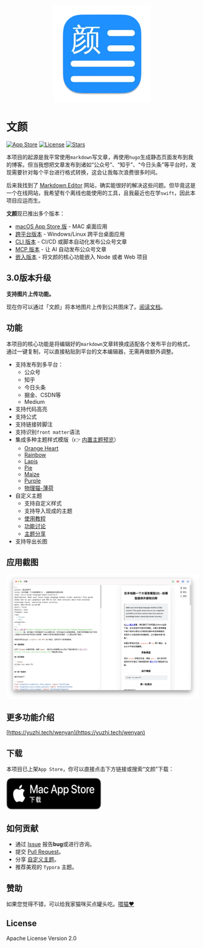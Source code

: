 <div align="center">
    <img alt = "logo" src="Data/256-mac.png" />
</div>

# 文颜

[![App Store](https://img.shields.io/badge/App_Store-Download-blue?logo=apple)](https://apps.apple.com/cn/app/%E6%96%87%E9%A2%9C/id6670157335?mt=12&amp;itsct=apps_box_badge&amp;itscg=30200)
[![License](https://img.shields.io/github/license/caol64/wenyan)](LICENSE)
[![Stars](https://img.shields.io/github/stars/caol64/wenyan?style=social)](https://github.com/caol64/wenyan)

本项目的起源是我平常使用`markdown`写文章，再使用`hugo`生成静态页面发布到我的博客。但当我想把文章发布到诸如“公众号”、“知乎”、“今日头条”等平台时，发现需要针对每个平台进行格式转换，这会让我每次浪费很多时间。

后来我找到了 [Markdown Editor](https://markdown.com.cn/editor/) 网站，确实能很好的解决这些问题。但毕竟这是一个在线网站，我希望有个离线也能使用的工具，且我最近也在学`swift`，因此本项目应运而生。

**文颜**现已推出多个版本：

* [macOS App Store 版](https://github.com/caol64/wenyan) - MAC 桌面应用
* [跨平台版本](https://github.com/caol64/wenyan-pc) - Windows/Linux 跨平台桌面应用
* [CLI 版本](https://github.com/caol64/wenyan-cli) - CI/CD 或脚本自动化发布公众号文章
* [MCP 版本](https://github.com/caol64/wenyan-mcp) - 让 AI 自动发布公众号文章
* [嵌入版本](https://github.com/caol64/wenyan-core) - 将文颜的核心功能嵌入 Node 或者 Web 项目

## 3.0版本升级

**支持图片上传功能。**

现在你可以通过「文颜」将本地图片上传到公共图床了。[阅读文档](https://yuzhi.tech/docs/wenyan/upload)。

## 功能

本项目的核心功能是将编辑好的`markdown`文章转换成适配各个发布平台的格式，通过一键复制，可以直接粘贴到平台的文本编辑器，无需再做额外调整。

- 支持发布到多平台：
  - 公众号
  - 知乎
  - 今日头条
  - 掘金、CSDN等
  - Medium
- 支持代码高亮
- 支持公式
- 支持链接转脚注
- 支持识别`front matter`语法
- 集成多种主题样式模版（👉 [内置主题预览](https://yuzhi.tech/docs/wenyan/theme)）
  - [Orange Heart](https://github.com/evgo2017/typora-theme-orange-heart)
  - [Rainbow](https://github.com/thezbm/typora-theme-rainbow)
  - [Lapis](https://github.com/YiNNx/typora-theme-lapis)
  - [Pie](https://github.com/kevinzhao2233/typora-theme-pie)
  - [Maize](https://github.com/BEATREE/typora-maize-theme)
  - [Purple](https://github.com/hliu202/typora-purple-theme)
  - [物理猫-薄荷](https://github.com/sumruler/typora-theme-phycat)
- 自定义主题
  - 支持自定义样式
  - 支持导入现成的主题
  - [使用教程](https://babyno.top/posts/2024/11/wenyan-supports-customized-themes/)
  - [功能讨论](https://github.com/caol64/wenyan/discussions/9)
  - [主题分享](https://github.com/caol64/wenyan/discussions/13)
- 支持导出长图

## 应用截图

![](Data/1.webp)

## 更多功能介绍

[https://yuzhi.tech/wenyan](https://yuzhi.tech/wenyan)

## 下载

本项目已上架`App Store`，你可以直接点击下方链接或搜索“文颜”下载：

<a href="https://apps.apple.com/cn/app/%E6%96%87%E9%A2%9C/id6670157335?mt=12&amp;itsct=apps_box_badge&amp;itscg=30200" style="display: inline-block; overflow: hidden; border-radius: 13px; width: 250px; height: 83px;"><img src="Data/black.svg" alt="Download on the Mac App Store" style="border-radius: 13px; width: 250px; height: 83px;"></a>

## 如何贡献

- 通过 [Issue](https://github.com/caol64/wenyan/issues) 报告**bug**或进行咨询。
- 提交 [Pull Request](https://github.com/caol64/wenyan/pulls)。
- 分享 [自定义主题](https://github.com/caol64/wenyan/discussions/13)。
- 推荐美观的 `Typora` 主题。

## 赞助

如果您觉得不错，可以给我家猫咪买点罐头吃。[喂猫❤️](https://yuzhi.tech/sponsor)

## License

Apache License Version 2.0
